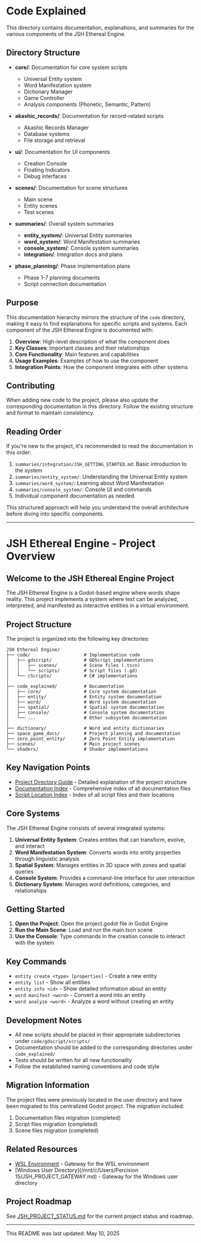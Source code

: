 # Code Explained

This directory contains documentation, explanations, and summaries for the various components of the JSH Ethereal Engine.

## Directory Structure

- **core/**: Documentation for core system scripts
  - Universal Entity system
  - Word Manifestation system
  - Dictionary Manager
  - Game Controller
  - Analysis components (Phonetic, Semantic, Pattern)

- **akashic_records/**: Documentation for record-related scripts
  - Akashic Records Manager
  - Database systems
  - File storage and retrieval

- **ui/**: Documentation for UI components
  - Creation Console
  - Floating Indicators
  - Debug interfaces

- **scenes/**: Documentation for scene structures
  - Main scene
  - Entity scenes
  - Test scenes

- **summaries/**: Overall system summaries
  - **entity_system/**: Universal Entity summaries
  - **word_system/**: Word Manifestation summaries
  - **console_system/**: Console system summaries
  - **integration/**: Integration docs and plans

- **phase_planning/**: Phase implementation plans
  - Phase 1-7 planning documents
  - Script connection documentation

## Purpose

This documentation hierarchy mirrors the structure of the `code` directory, making it easy to find explanations for specific scripts and systems. Each component of the JSH Ethereal Engine is documented with:

1. **Overview**: High-level description of what the component does
2. **Key Classes**: Important classes and their relationships
3. **Core Functionality**: Main features and capabilities
4. **Usage Examples**: Examples of how to use the component
5. **Integration Points**: How the component integrates with other systems

## Contributing

When adding new code to the project, please also update the corresponding documentation in this directory. Follow the existing structure and format to maintain consistency.

## Reading Order

If you're new to the project, it's recommended to read the documentation in this order:

1. `summaries/integration/JSH_GETTING_STARTED.md`: Basic introduction to the system
2. `summaries/entity_system/`: Understanding the Universal Entity system
3. `summaries/word_system/`: Learning about Word Manifestation
4. `summaries/console_system/`: Console UI and commands
5. Individual component documentation as needed

This structured approach will help you understand the overall architecture before diving into specific components.

---

# JSH Ethereal Engine - Project Overview

## Welcome to the JSH Ethereal Engine Project

The JSH Ethereal Engine is a Godot-based engine where words shape reality. This project implements a system where text can be analyzed, interpreted, and manifested as interactive entities in a virtual environment.

## Project Structure

The project is organized into the following key directories:

```
JSH Ethereal Engine/
├── code/                    # Implementation code
│   ├── gdscript/            # GDScript implementations
│   │   ├── scenes/          # Scene files (.tscn)
│   │   └── scripts/         # Script files (.gd)
│   └── cScripts/            # C# implementations
│
├── code_explained/          # Documentation
│   ├── core/                # Core system documentation
│   ├── entity/              # Entity system documentation
│   ├── word/                # Word system documentation
│   ├── spatial/             # Spatial system documentation
│   ├── console/             # Console system documentation
│   └── ...                  # Other subsystem documentation
│
├── dictionary/              # Word and entity dictionaries
├── space_game_docs/         # Project planning and documentation
├── zero_point_entity/       # Zero Point Entity implementation
├── scenes/                  # Main project scenes
└── shaders/                 # Shader implementations
```

## Key Navigation Points

- [Project Directory Guide](JSH_PROJECT_DIRECTORY.md) - Detailed explanation of the project structure
- [Documentation Index](JSH_DOCUMENTATION_INDEX.md) - Comprehensive index of all documentation files
- [Script Location Index](code/SCRIPT_INDEX.md) - Index of all script files and their locations

## Core Systems

The JSH Ethereal Engine consists of several integrated systems:

1. **Universal Entity System**: Creates entities that can transform, evolve, and interact
2. **Word Manifestation System**: Converts words into entity properties through linguistic analysis
3. **Spatial System**: Manages entities in 3D space with zones and spatial queries
4. **Console System**: Provides a command-line interface for user interaction
5. **Dictionary System**: Manages word definitions, categories, and relationships

## Getting Started

1. **Open the Project**: Open the project.godot file in Godot Engine
2. **Run the Main Scene**: Load and run the main.tscn scene
3. **Use the Console**: Type commands in the creation console to interact with the system

## Key Commands

- `entity create <type> [properties]` - Create a new entity
- `entity list` - Show all entities
- `entity info <id>` - Show detailed information about an entity
- `word manifest <word>` - Convert a word into an entity
- `word analyze <word>` - Analyze a word without creating an entity

## Development Notes

- All new scripts should be placed in their appropriate subdirectories under `code/gdscript/scripts/`
- Documentation should be added to the corresponding directories under `code_explained/`
- Tests should be written for all new functionality
- Follow the established naming conventions and code style

## Migration Information

The project files were previously located in the user directory and have been migrated to this centralized Godot project. The migration included:

1. Documentation files migration (completed)
2. Script files migration (completed)
3. Scene files migration (completed)

## Related Resources

- [WSL Environment](/home/kamisama/JSH_PROJECT_GATEWAY.md) - Gateway for the WSL environment
- [Windows User Directory](/mnt/c/Users/Percision 15/JSH_PROJECT_GATEWAY.md) - Gateway for the Windows user directory

## Project Roadmap

See [JSH_PROJECT_STATUS.md](JSH_PROJECT_STATUS.md) for the current project status and roadmap.

---

This README was last updated: May 10, 2025